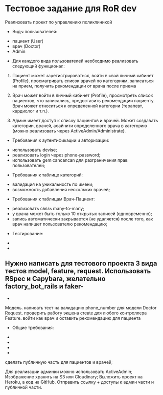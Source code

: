 # Тестовое задание для RoR dev

Реализовать проект по управлению поликлиникой

* Виды пользователей:

- пациент (User)
- врач (Doctor)
- Admin

* Для каждого вида пользователей необходимо реализовать следующий функционал:

1. Пациент может зарегистрироваться, войти в свой личный кабинет (Profile),
просматривать список врачей по категориям, записаться на прием, получить
рекомендации от врача после приема

2. Врач может войти в личный кабинет (Profile), просмотреть список пациентов, что
записались, предоставить рекомендации пациенту. Врач может относиться к определенной
категории (терапевт, кардиолог и т.п.).

3. Админ имеет доступ к списку пациентов и врачей. Может создавать категории, врачей,
асайнити определенного врача в категорию (можно реализовать через ActiveAdmin/Administrate).

* Требования к аутентификации и авторизации:

- использовать devise;
- реализовать login через phone-password;
- использовать gem cancancan для разграничения прав пользователей;

* Требования к таблице категорий:

- валидация на уникальность по имени;
- возможность добавления нескольких врачей;

* Требования к таблицам Врач-Пациент:

- реализовать связь many-to-many;
- у врача может быть только 10 открытых записей (одновременно);
- запись автоматически закрывается (не удаляется) после того, как врач напишет
пользователю рекомендацию;

* Тестирование:
-
-
Нужно написать для тестового проекта 3 вида тестов model, feature, request.
Использовать RSpec и Capybara, желательно factory_bot_rails и faker-
-
-
Модель. написать тест на валидацию phone_number для модели Doctor
Request. проверить работу экшена create для любого контроллера
Feature. войти как врач и оставить рекомендацию для пациента

* Общие требования:
-
-
-
-
сделать публичную часть для пациентов и врачей;

Для реализации админки можно использовать ActiveAdmin;
Изображение хранить на S3 или Cloudinary;
Выложить проект на Heroku, а код на GitHub. 
Отправить ссылку + доступы к админ части и публичной части.
